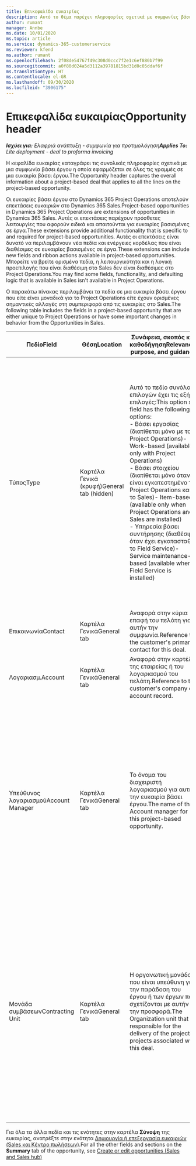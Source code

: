```yaml
---
title: Επικεφαλίδα ευκαιρίας
description: Αυτό το θέμα παρέχει πληροφορίες σχετικά με συμφωνίες βάσει έργου και με γραμμές ευκαιριών βάσει έργου.
author: rumant
manager: Annbe
ms.date: 10/01/2020
ms.topic: article
ms.service: dynamics-365-customerservice
ms.reviewer: kfend
ms.author: rumant
ms.openlocfilehash: 2f08de54767f49c308d0ccc7f2e1c6ef880b7f99
ms.sourcegitcommit: a0f80d024a5d3112a39781815bd31d0c05ddaf6f
ms.translationtype: HT
ms.contentlocale: el-GR
ms.lasthandoff: 09/30/2020
ms.locfileid: "3906175"
---
```

# <a name="opportunity-header"></a><span data-ttu-id="38bfb-103">Επικεφαλίδα ευκαιρίας</span><span class="sxs-lookup"><span data-stu-id="38bfb-103">Opportunity header</span></span>

<span data-ttu-id="38bfb-104">_**Ισχύει για:** Ελαφριά ανάπτυξη - συμφωνία για προτιμολόγηση_</span><span class="sxs-lookup"><span data-stu-id="38bfb-104">_**Applies To:** Lite deployment - deal to proforma invoicing_</span></span>

<span data-ttu-id="38bfb-105">Η κεφαλίδα ευκαιρίας καταγράφει τις συνολικές πληροφορίες σχετικά με μια συμφωνία βάσει έργου η οποία εφαρμόζεται σε όλες τις γραμμές σε μια ευκαιρία βάσει έργου.</span><span class="sxs-lookup"><span data-stu-id="38bfb-105">The Opportunity header captures the overall information about a project-based deal that applies to all the lines on the project-based opportunity.</span></span>

<span data-ttu-id="38bfb-106">Οι ευκαιρίες βάσει έργου στο Dynamics 365 Project Operations αποτελούν επεκτάσεις ευκαιριών στο Dynamics 365 Sales.</span><span class="sxs-lookup"><span data-stu-id="38bfb-106">Project-based opportunities in Dynamics 365 Project Operations are extensions of opportunities in Dynamics 365 Sales.</span></span> <span data-ttu-id="38bfb-107">Αυτές οι επεκτάσεις παρέχουν πρόσθετες λειτουργίες που αφορούν ειδικά και απαιτούνται για ευκαιρίες βασισμένες σε έργα.</span><span class="sxs-lookup"><span data-stu-id="38bfb-107">These extensions provide additional functionality that is specific to and required for project-based opportunities.</span></span> <span data-ttu-id="38bfb-108">Αυτές οι επεκτάσεις είναι δυνατό να περιλαμβάνουν νέα πεδία και ενέργειες κορδέλας που είναι διαθέσιμες σε ευκαιρίες βασισμένες σε έργα.</span><span class="sxs-lookup"><span data-stu-id="38bfb-108">These extensions can include new fields and ribbon actions available in project-based opportunities.</span></span> <span data-ttu-id="38bfb-109">Μπορείτε να βρείτε ορισμένα πεδία, η λειτουργικότητα και η λογική προεπιλογής που είναι διαθέσιμη στο Sales δεν είναι διαθέσιμες στο Project Operations.</span><span class="sxs-lookup"><span data-stu-id="38bfb-109">You may find some fields, functionality, and defaulting logic that is available in Sales isn't available in Project Operations.</span></span>

<span data-ttu-id="38bfb-110">Ο παρακάτω πίνακας περιλαμβάνει τα πεδία σε μια ευκαιρία βάσει έργου που είτε είναι μοναδικά για το Project Operations είτε έχουν ορισμένες σημαντικές αλλαγές στη συμπεριφορά από τις ευκαιρίες στο Sales.</span><span class="sxs-lookup"><span data-stu-id="38bfb-110">The following table includes the fields in a project-based opportunity that are either unique to Project Operations or have some important changes in behavior from the Opportunities in Sales.</span></span>

| <span data-ttu-id="38bfb-111">**Πεδίο**</span><span class="sxs-lookup"><span data-stu-id="38bfb-111">**Field**</span></span> | <span data-ttu-id="38bfb-112">**Θέση**</span><span class="sxs-lookup"><span data-stu-id="38bfb-112">**Location**</span></span> | <span data-ttu-id="38bfb-113">**Συνάφεια, σκοπός και καθοδήγηση**</span><span class="sxs-lookup"><span data-stu-id="38bfb-113">**Relevance, purpose, and guidance**</span></span> | <span data-ttu-id="38bfb-114">**Κατάντη επίπτωση**</span><span class="sxs-lookup"><span data-stu-id="38bfb-114">**Downstream impact**</span></span> |
| --- | --- | --- | --- |
| <span data-ttu-id="38bfb-115">Τύπος</span><span class="sxs-lookup"><span data-stu-id="38bfb-115">Type</span></span> | <span data-ttu-id="38bfb-116">Καρτέλα Γενικά (κρυφή)</span><span class="sxs-lookup"><span data-stu-id="38bfb-116">General tab (hidden)</span></span> | <span data-ttu-id="38bfb-117">Αυτό το πεδίο συνόλου επιλογών έχει τις εξής επιλογές:</span><span class="sxs-lookup"><span data-stu-id="38bfb-117">This option set field has the following options:</span></span></br><span data-ttu-id="38bfb-118">- Βάσει εργασίας (διατίθεται μόνο με το Project Operations)</span><span class="sxs-lookup"><span data-stu-id="38bfb-118">- Work-based (available only with Project Operations)</span></span></br><span data-ttu-id="38bfb-119">- Βάσει στοιχείου (διατίθεται μόνο όταν είναι εγκατεστημένο το Project Operations και το Sales)</span><span class="sxs-lookup"><span data-stu-id="38bfb-119">- Item-based (available only when Project Operations and Sales are installed)</span></span></br><span data-ttu-id="38bfb-120">- Υπηρεσία βάσει συντήρησης (διαθέσιμη όταν έχει εγκατασταθεί το Field Service)</span><span class="sxs-lookup"><span data-stu-id="38bfb-120">- Service maintenance-based (available when Field Service is installed)</span></span> | <span data-ttu-id="38bfb-121">Όταν χρησιμοποιείτε την εφαρμογή Project Operations, η τιμή αυτού του πεδίου ορίζεται αυτόματα σε **Βάσει εργασίας** και ταξινομείται η ευκαιρία ως βασισμένη σε έργο.</span><span class="sxs-lookup"><span data-stu-id="38bfb-121">When you use Project Operations, this field value is automatically set to **Work-based** which classifies the Opportunity as project-based.</span></span> <span data-ttu-id="38bfb-122">Μια ευκαιρία πρέπει να βασίζεται σε έργο για την ενεργοποίηση όλων των επεκτάσεων και των λειτουργιών που αφορούν το έργο στην κατάντη διαδικασία πωλήσεων για αυτήν τη συμφωνία.</span><span class="sxs-lookup"><span data-stu-id="38bfb-122">An Opportunity should be project-based to enable all project-specific extensions and functionality in the downstream sales process for this deal.</span></span> |
| <span data-ttu-id="38bfb-123">Επικοινωνία</span><span class="sxs-lookup"><span data-stu-id="38bfb-123">Contact</span></span> | <span data-ttu-id="38bfb-124">Καρτέλα Γενικά</span><span class="sxs-lookup"><span data-stu-id="38bfb-124">General tab</span></span> | <span data-ttu-id="38bfb-125">Αναφορά στην κύρια επαφή του πελάτη για αυτήν την συμφωνία.</span><span class="sxs-lookup"><span data-stu-id="38bfb-125">Reference to the customer's primary contact for this deal.</span></span> | |
| <span data-ttu-id="38bfb-126">Λογαριασμ.</span><span class="sxs-lookup"><span data-stu-id="38bfb-126">Account</span></span> | <span data-ttu-id="38bfb-127">Καρτέλα Γενικά</span><span class="sxs-lookup"><span data-stu-id="38bfb-127">General tab</span></span> | <span data-ttu-id="38bfb-128">Αναφορά στην καρτέλα της εταιρείας ή του λογαριασμού του πελάτη.</span><span class="sxs-lookup"><span data-stu-id="38bfb-128">Reference to the customer's company or account record.</span></span> | |
| <span data-ttu-id="38bfb-129">Υπεύθυνος λογαριασμού</span><span class="sxs-lookup"><span data-stu-id="38bfb-129">Account Manager</span></span> | <span data-ttu-id="38bfb-130">Καρτέλα Γενικά</span><span class="sxs-lookup"><span data-stu-id="38bfb-130">General tab</span></span> | <span data-ttu-id="38bfb-131">Το όνομα του διαχειριστή λογαριασμού για αυτήν την ευκαιρία βάσει έργου.</span><span class="sxs-lookup"><span data-stu-id="38bfb-131">The name of the Account manager for this project-based opportunity.</span></span> | <span data-ttu-id="38bfb-132">Ο διαχειριστής λογαριασμού είναι υπεύθυνος για τη διαχείριση της σχέσης με τον πελάτη μέσω της ολοκλήρωσης αυτού του έργου.</span><span class="sxs-lookup"><span data-stu-id="38bfb-132">The Account manager is responsible for managing the relationship with the customer through the completion of this project.</span></span> <span data-ttu-id="38bfb-133">Με βάση την καρτέλα πόρου με δυνατότητα κράτησης που έχει συνδεθεί με τον διαχειριστή λογαριασμών, η μονάδα σύμβασης είναι προεπιλεγμένη.</span><span class="sxs-lookup"><span data-stu-id="38bfb-133">Based on the bookable resource record tied to the Account manager, the contracting unit is defaulted.</span></span> |
| <span data-ttu-id="38bfb-134">Μονάδα συμβάσεων</span><span class="sxs-lookup"><span data-stu-id="38bfb-134">Contracting Unit</span></span> | <span data-ttu-id="38bfb-135">Καρτέλα Γενικά</span><span class="sxs-lookup"><span data-stu-id="38bfb-135">General tab</span></span> | <span data-ttu-id="38bfb-136">Η οργανωτική μονάδα που είναι υπεύθυνη για την παράδοση του έργου ή των έργων που σχετίζονται με αυτήν την προσφορά.</span><span class="sxs-lookup"><span data-stu-id="38bfb-136">The Organization unit that is responsible for the delivery of the project or projects associated with this deal.</span></span> | <span data-ttu-id="38bfb-137">Η μονάδα σύμβασης είναι η διεύθυνση της εταιρείας που θα ολοκληρώσει το/τα έργο/α μετά το κλείσιμο της υπόθεσης.</span><span class="sxs-lookup"><span data-stu-id="38bfb-137">The contracting unit is the division of the company that will complete the project(s) after the deal is closed.</span></span> <span data-ttu-id="38bfb-138">Κάθε αναθέτουσα μονάδα έχει νόμισμα και αυτή η νομισματική μονάδα χρησιμοποιείται για την αναφορά εκτιμώμενων και πραγματικών δαπανών που πραγματοποιήθηκαν κατά την εκτέλεση του έργου.</span><span class="sxs-lookup"><span data-stu-id="38bfb-138">Every contracting unit has a currency, and this currency is used to report estimated and actual costs incurred during the project.</span></span> |

<span data-ttu-id="38bfb-139">Για όλα τα άλλα πεδία και τις ενότητες στην καρτέλα **Σύνοψη** της ευκαιρίας, ανατρέξτε στην ενότητα [Δημιουργία ή επεξεργασία ευκαιριών (Sales και Κέντρο πωλήσεων)](https://docs.microsoft.com/dynamics365/sales-enterprise/create-edit-opportunity-sales).</span><span class="sxs-lookup"><span data-stu-id="38bfb-139">For all the other fields and sections on the **Summary** tab of the opportunity, see [Create or edit opportunities (Sales and Sales hub)](https://docs.microsoft.com/dynamics365/sales-enterprise/create-edit-opportunity-sales)</span></span>
